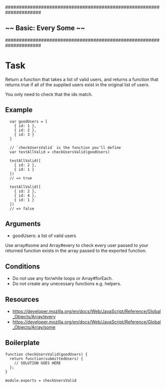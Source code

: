 #####################################################################
##                    ~~  Basic: Every Some  ~~                    ##
#####################################################################


# Task

Return a function that takes a list of valid users, and returns a function that returns true if all of the supplied users exist in the original list of users.

You only need to check that the ids match.

## Example
```
  var goodUsers = [
    { id: 1 },
    { id: 2 },
    { id: 3 }
  ]

  // `checkUsersValid` is the function you'll define
  var testAllValid = checkUsersValid(goodUsers)

  testAllValid([
    { id: 2 },
    { id: 1 }
  ])
  // => true

  testAllValid([
    { id: 2 },
    { id: 4 },
    { id: 1 }
  ])
  // => false
```
## Arguments

* goodUsers: a list of valid users

Use array#some and Array#every to check every user passed to your returned function exists in the array passed to the exported function.

## Conditions

* Do not use any for/while loops or Array#forEach.
* Do not create any unecessary functions e.g. helpers.

## Resources

* https://developer.mozilla.org/en/docs/Web/JavaScript/Reference/Global_Objects/Array/every
* https://developer.mozilla.org/en/docs/Web/JavaScript/Reference/Global_Objects/Array/some

## Boilerplate
```
function checkUsersValid(goodUsers) {
  return function(submittedUsers) {
    // SOLUTION GOES HERE
  };
}

module.exports = checkUsersValid
```
